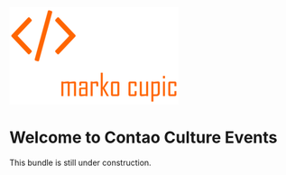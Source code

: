 ![Alt text](docs/logo.png?raw=true "logo")


# Welcome to Contao Culture Events
This bundle is still under construction.
